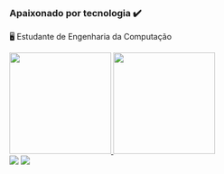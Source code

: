 ### Apaixonado por tecnologia ✔️ 


🖥️ Estudante de Engenharia da Computação

 <div>
  <a href="https://github.com/MANUELBSFILHO">
  <img height="180em" src="https://github-readme-stats.vercel.app/api?username=manuelbsfilho&show_icons=true&theme=dark&include_all_commits=true&count_private=true"/>
  <img height="180em" src="https://github-readme-stats.vercel.app/api/top-langs/?username=manuelbsfilho&layout=compact&langs_count=7&theme=dark"/>
</div>

  
  
<div> 
 <a href = "mailto:mbsfilho.engenharia@gmail.com"><img src="https://img.shields.io/badge/-Gmail-%23333?style=for-the-badge&logo=gmail&logoColor=white" target="_blank"></a>
  <a href="https://linkedin.com/in/manuel-borges-b826a727/" target="_blank"><img src="https://img.shields.io/badge/-LinkedIn-%230077B5?style=for-the-badge&logo=linkedin&logoColor=white" target="_blank"></a> 
 
 
</div>
